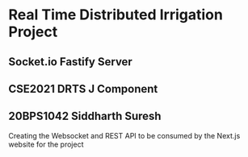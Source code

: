 # Real Time Distributed Irrigation Project
## Socket.io Fastify Server
## CSE2021 DRTS J Component 
## 20BPS1042 Siddharth Suresh 

Creating the Websocket and REST API to be consumed by the Next.js website for the project
